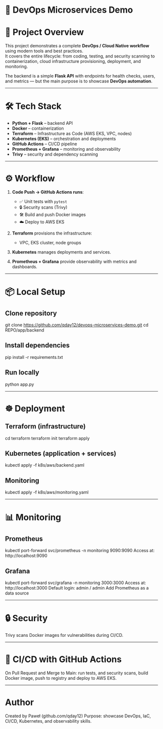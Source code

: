 # 🚀 DevOps Microservices Demo

# 📌 Project Overview
This project demonstrates a complete **DevOps / Cloud Native workflow** using modern tools and best practices.  
It covers the entire lifecycle: from coding, testing, and security scanning to containerization, cloud infrastructure provisioning, deployment, and monitoring.  

The backend is a simple **Flask API** with endpoints for health checks, users, and metrics — but the main purpose is to showcase **DevOps automation**.

---

# 🛠️ Tech Stack
- **Python + Flask** – backend API  
- **Docker** – containerization  
- **Terraform** – Infrastructure as Code (AWS EKS, VPC, nodes)  
- **Kubernetes (EKS)** – orchestration and deployments  
- **GitHub Actions** – CI/CD pipeline  
- **Prometheus + Grafana** – monitoring and observability  
- **Trivy** – security and dependency scanning  

---

# ⚙️ Workflow

1. **Code Push → GitHub Actions runs**:
   - ✅ Unit tests with `pytest`  
   - 🔒 Security scans (Trivy)  
   - 🛠️ Build and push Docker images  
   - ☁️ Deploy to AWS EKS  

2. **Terraform** provisions the infrastructure:  
   - VPC, EKS cluster, node groups  

3. **Kubernetes** manages deployments and services.  
4. **Prometheus + Grafana** provide observability with metrics and dashboards.  

---

# 📦 Local Setup

## Clone repository
git clone https://github.com/qday12/devops-microservices-demo.git
cd REPO/app/backend

## Install dependencies
pip install -r requirements.txt

## Run locally
python app.py

---

# ☸️ Deployment

## Terraform (infrastructure)
cd terraform
terraform init
terraform apply

## Kubernetes (application + services)
kubectl apply -f k8s/aws/backend.yaml

## Monitoring
kubectl apply -f k8s/aws/monitoring.yaml

---

# 📊 Monitoring

## Prometheus
kubectl port-forward svc/prometheus -n monitoring 9090:9090
Access at: http://localhost:9090

## Grafana
kubectl port-forward svc/grafana -n monitoring 3000:3000
Access at: http://localhost:3000
    Default login: admin / admin
    Add Prometheus as a data source

---

# 🔒 Security
Trivy scans Docker images for vulnerabilities during CI/CD.

---

# 🚀 CI/CD with GitHub Actions
On Pull Request and Merge to Main: run tests, and security scans, build Docker image, push to registry and deploy to AWS EKS.

---

# Author
Created by Paweł (github.com/qday12)
Purpose: showcase DevOps, IaC, CI/CD, Kubernetes, and observability skills.